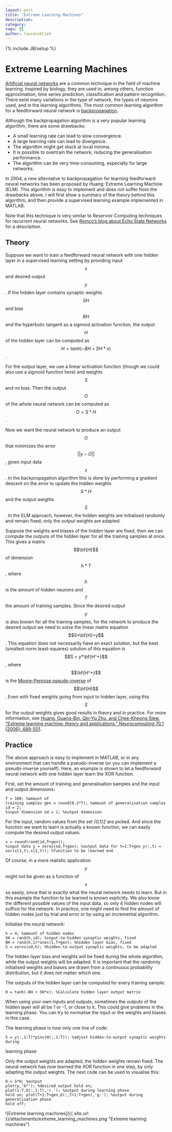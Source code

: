 ```yaml
---
layout: post
title: "Extreme Learning Machines"
description: 
category: 
tags: []
author: laurensbliek
---
```

{% include JB/setup %}

# Extreme Learning Machines

[Artificial neural networks](https://en.wikipedia.org/wiki/Neural_network) are
a common technique in the field of machine learning. Inspired by biology, they
are used in, among others, function approximation, time series prediction,
classification and pattern recognition. There exist many variations in the
type of network, the types of neurons used, and in the learning algorithms.
The most common learning algorithm for a feedforward neural network is
[backpropagation](https://en.wikipedia.org/wiki/Backpropagation).

Although the backpropagation algorithm is a very popular learning algorithm,
there are some drawbacks:

  * A small learning rate can lead to slow convergence.
  * A large learning rate can lead to divergence.
  * The algorithm might get stuck at local minima.
  * It is possible to overtrain the network, reducing the generalisation performance.
  * The algorithm can be very time-consuming, especially for large networks.

In 2004, a new alternative to backpropagation for learning feedforward neural
networks has been proposed by Huang: Extreme Learning Machine (ELM). This
algorithm is easy to implement and does not suffer from the drawbacks above. I
will first show a summary of the theory behind this algorithm, and then
provide a supervised learning example implemented in MATLAB.

Note that this technique is very similar to Reservoir Computing techniques for
recurrent neural networks. See [Remco’s blog about Echo State Networks](http://www.dobots.nl/blog/-/blogs/echo-state-networks) for a description.

## Theory

Suppose we want to train a feedforward neural network with one hidden layer in
a supervised learning setting by providing input $$x$$ and desired output $$y$$.
If the hidden layer contains synaptic weights $$SH$$ and bias $$BH$$ and the
hyperbolic tangent as a sigmoid activation function, the output $$H$$ of the
hidden layer can be computed as $$H = tanh(-BH + SH*x)$$.

For the output layer, we use a linear activation function (though we could
also use a sigmoid function here) and weights $$S$$ and no bias. Then the output
$$O$$ of the whole neural network can be computed as $$O = S*H$$.

Now we want the neural network to produce an output $$O$$ that minimizes the
error $$||y-O||$$, given input data $$x$$. In the backpropagation algorithm this
is done by performing a gradient descent on the error to update the hidden
weights $$S*H$$ and the output weights $$S$$. In the ELM approach, however, the
hidden weights are initialised randomly and remain fixed; only the output
weights are adapted.

Suppose the weights and biases of the hidden layer are fixed, then we can
compute the outputs of the hidden layer for all the training samples at once.
This gives a matrix $$\bf{H}$$ of dimension $$h*T$$, where $$h$$ is the amount of
hidden neurons and $$T$$ the amount of training samples. Since the desired
output $$y$$ is also known for all the training samples, for the network to
produce the desired output we need to solve the linear matrix equation $$S*\bf{H}=y$$. This equation does not necessarily have an exact solution, but the best (smallest norm least-squares) solution of this equation is $$S = y*\bf{H^+}$$, where $$\bf{H^+}$$ is the [Moore-Penrose pseudo-inverse](https://en.wikipedia.org/wiki/Moore%E2%80%93Penrose_pseudoinverse) of $$\bf{H}$$. Even with fixed weights going from input to hidden layer, using this $$S$$ for the output weights gives good results in theory and in practice.
For more information, see [Huang, Guang-Bin, Qin-Yu Zhu, and Chee-Kheong Siew. "Extreme learning machine: theory and applications." Neurocomputing 70.1 (2006): 489-501](http://citeseerx.ist.psu.edu/viewdoc/download?doi=10.1.1.217.3692&rep=rep1&type=pdf).

## Practice

The above approach is easy to implement in MATLAB, or in any environment that
can handle a pseudo-inverse (or you can implement a pseudo-inverse yourself).
Here, an example is shown to let a feedforward neural network with one hidden
layer learn the XOR function.

First, set the amount of training and generalisation samples and the input and
output dimensions:

    T = 100; %amount of
    training samples gen = round(0.2*T); %amount of generalisation samples id = 2;
    %input dimension od = 1; %output dimension 

For the input, random values from the set _{0,1}2_ are picked. And since the
function we want to learn is actually a known function, we can easily compute
the desired output values:

    x = round(rand(id,T+gen));
    %input data y = zeros(od,T+gen); %output data for t=1:T+gen y(:,t) =
    xor(x(1,t),x(2,t)); %function to be learned end 

Of course, in a more realistic application $$y$$ might not be given as a
function of $$x$$ so easily, since that is exactly what the neural network needs
to learn. But in this example the function to be learned is known explicitly.
We also know the different possible values of the input data, so only 4 hidden
nodes will suffice for the network. In practice, one might need to find the
amount of hidden nodes just by trial and error or by using an incremental
algorithm.

Initialise the neural network:

    h = 4; %amount of hidden nodes
    SH = rand(h,id); %input-to-hidden synaptic weights, fixed
    BH = rand(h,1)*ones(1,T+gen); %hidden layer bias, fixed
    S = zeros(od,h); %hidden-to-output synaptic weights, to be adapted 

The hidden layer bias and weights will be fixed during the whole algorithm,
while the output weights will be adapted. It is important that the randomly
initialised weights and biases are drawn from a continuous probability
distribution, but it does not matter which one.

The outputs of the hidden layer can be computed for every training sample:

    H = tanh(-BH + SH*x); %Calculate hidden layer output matrix

When using your own inputs and outputs, sometimes the outputs of the hidden
layer will all be 1 or -1, or close to it. This could give problems in the
learning phase. You can try to normalise the input or the weights and biases
in this case.

The learning phase is now only one line of code:

    S = y(:,1:T)*pinv(H(:,1:T)); %adjust hidden-to-output synaptic weights during
learning phase

Only the output weights are adapted, the hidden weights remain fixed. The
neural network has now learned the XOR function in one step, by only adapting
the output weights. The next code can be used to visualise this:

    O = S*H; %output
    plot(y,'b*'); %desired output hold on;
    plot(1:T,O(:,1:T),'r.'); %output during learning phase
    hold on; plot(T+1:T+gen,O(:,T+1:T+gen),'g.'); %output during generalisation phase
    hold off;

![Extreme learning machines]({{ site.url }}/attachments/extreme_learning_machines.png "Extreme learning machines")
